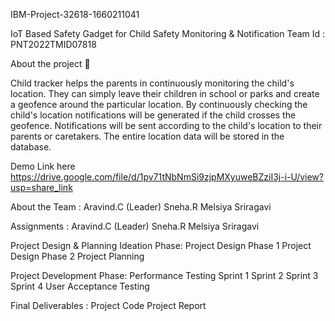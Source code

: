 IBM-Project-32618-1660211041

IoT Based Safety Gadget for Child Safety Monitoring & Notification
Team Id : PNT2022TMID07818

About the project 🚀

Child tracker helps the parents in continuously monitoring the child's location. They can simply leave their children 
in school or parks and create a geofence around the particular location. By continuously checking the child's location
notifications will be generated if the child crosses the geofence. Notifications will be sent according to the child's
location to their parents or caretakers. The entire location data will be stored in the database.

Demo Link here
    https://drive.google.com/file/d/1pv71tNbNmSi9zjpMXyuweBZziI3j-i-U/view?usp=share_link

About the Team :
Aravind.C (Leader)
Sneha.R
Melsiya
Sriragavi

Assignments :
Aravind.C (Leader)
Sneha.R
Melsiya
Sriragavi

Project Design & Planning
Ideation Phase: 
Project Design Phase 1
Project Design Phase 2
Project Planning

Project Development Phase:
Performance Testing
Sprint 1
Sprint 2
Sprint 3
Sprint 4
User Acceptance Testing

Final Deliverables :
Project Code
Project Report

